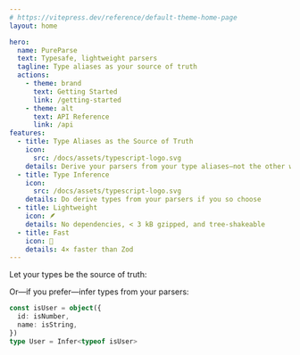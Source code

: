 ```yaml
---
# https://vitepress.dev/reference/default-theme-home-page
layout: home

hero:
  name: PureParse
  text: Typesafe, lightweight parsers
  tagline: Type aliases as your source of truth
  actions:
    - theme: brand
      text: Getting Started
      link: /getting-started
    - theme: alt
      text: API Reference
      link: /api
features:
  - title: Type Aliases as the Source of Truth
    icon:
      src: /docs/assets/typescript-logo.svg
    details: Derive your parsers from your type aliases—not the other way around.
  - title: Type Inference
    icon:
      src: /docs/assets/typescript-logo.svg
    details: Do derive types from your parsers if you so choose
  - title: Lightweight
    icon: 🪶
    details: No dependencies, < 3 kB gzipped, and tree-shakeable
  - title: Fast
    icon: 🚀
    details: 4× faster than Zod
---
```


<script setup>
import CodeBlock from "/docs/components/CodeBlock.vue";

const code = `
type User = {
  id: number
  name: string
}

const isUser = object<User>({
  id: isNumber,
  name: isString,
})
`

</script>

<ClientOnly>
    <Teleport to=".VPHero > .container">
        <CodeBlock class="code-block-container" :code="code">
            <template #caption>Declare the type</template>
        </CodeBlock>
    </Teleport>
</ClientOnly>

Let your types be the source of truth:

Or—if you prefer—infer types from your parsers:

```ts
const isUser = object({
  id: isNumber,
  name: isString,
})
type User = Infer<typeof isUser>
```

<style lang="scss">

.code-block-container {
  order: 2;
}

.VPHero > .container > .main {
    width: unset;
    flex-shrink: unset;
}

.VPHero > .container {
    gap: 32px;
}

@media (min-width: 960px) {
    .VPHero > .container  {
        gap: 64px;
    }
}
</style>
